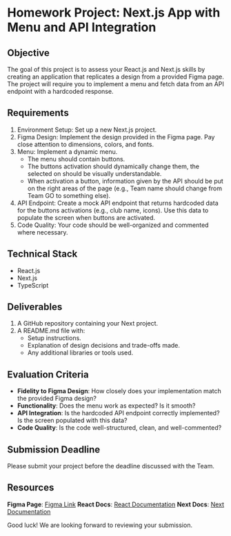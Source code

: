 # Homework Project: Next.js App with Menu and API Integration
## Objective
The goal of this project is to assess your React.js and Next.js skills by creating an application that replicates a design from a provided Figma page. The project will require you to implement a menu and fetch data from an API endpoint with a hardcoded response.

## Requirements
1. Environment Setup: Set up a new Next.js project.
2. Figma Design: Implement the design provided in the Figma page. Pay close attention to dimensions, colors, and fonts.
3. Menu: Implement a dynamic menu.
    - The menu should contain buttons.
    - The buttons activation should dynamically change them, the selected on should be visually understandable.
    - When activation a button, information given by the API should be put on the right areas of the page (e.g., Team name should change from Team GO to something else).
4. API Endpoint: Create a mock API endpoint that returns hardcoded data for the buttons activations (e.g., club name, icons).
Use this data to populate the screen when buttons are activated.
5. Code Quality: Your code should be well-organized and commented where necessary.
## Technical Stack
- React.js
- Next.js
- TypeScript
## Deliverables
1. A GitHub repository containing your Next project.
2. A README.md file with:
    - Setup instructions.
    - Explanation of design decisions and trade-offs made.
    - Any additional libraries or tools used.
## Evaluation Criteria
- **Fidelity to Figma Design**: How closely does your implementation match the provided Figma design?
- **Functionality**: Does the menu work as expected? Is it smooth?
- **API Integration**: Is the hardcoded API endpoint correctly implemented? Is the screen populated with this data?
- **Code Quality**: Is the code well-structured, clean, and well-commented?
## Submission Deadline
Please submit your project before the deadline discussed with the Team.

## Resources
**Figma Page**: [Figma Link](https://www.figma.com/file/QbAkAPY3pKN8TF6sxbT50L/Kboom---Homework-web?type=design&node-id=0%3A1&mode=design&t=MApzANo4Ih6rxSyL-1)
**React Docs**: [React Documentation](https://legacy.reactjs.org/docs/getting-started.html)
**Next Docs**: [Next Documentation](https://nextjs.org/docs)

Good luck! We are looking forward to reviewing your submission.
